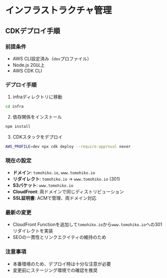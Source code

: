 # インフラストラクチャ管理

## CDKデプロイ手順

### 前提条件
- AWS CLI設定済み（`dev`プロファイル）
- Node.js 20以上
- AWS CDK CLI

### デプロイ手順

1. infraディレクトリに移動
```bash
cd infra
```

2. 依存関係をインストール
```bash
npm install
```

3. CDKスタックをデプロイ
```bash
AWS_PROFILE=dev npx cdk deploy --require-approval never
```

### 現在の設定

- **ドメイン**: `tomohiko.io`, `www.tomohiko.io`
- **リダイレクト**: `tomohiko.io` → `www.tomohiko.io` (301)
- **S3バケット**: `www.tomohiko.io`
- **CloudFront**: 両ドメインで同じディストリビューション
- **SSL証明書**: ACMで管理、両ドメイン対応

### 最新の変更

- CloudFront Functionを追加して`tomohiko.io`から`www.tomohiko.io`への301リダイレクトを実装
- SEOの一貫性とリンクエクイティの維持のため

### 注意事項

- 本番環境のため、デプロイ時は十分な注意が必要
- 変更前にステージング環境での確認を推奨
